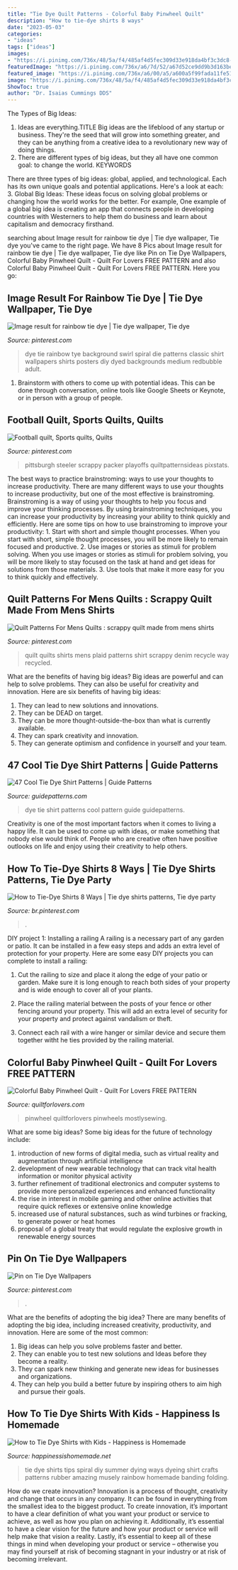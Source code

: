 ```yaml
---
title: "Tie Dye Quilt Patterns - Colorful Baby Pinwheel Quilt"
description: "How to tie-dye shirts 8 ways"
date: "2023-05-03"
categories:
- "ideas"
tags: ["ideas"]
images:
- "https://i.pinimg.com/736x/48/5a/f4/485af4d5fec309d33e918da4bf3c3dc8--steelers-quilt-sports-quilts.jpg"
featuredImage: "https://i.pinimg.com/736x/a6/7d/52/a67d52ce9dd9b3d163be4d84d8590092.jpg"
featured_image: "https://i.pinimg.com/736x/a6/00/a5/a600a5f99fada11fe51f692ec217684c.jpg"
image: "https://i.pinimg.com/736x/48/5a/f4/485af4d5fec309d33e918da4bf3c3dc8--steelers-quilt-sports-quilts.jpg"
ShowToc: true
author: "Dr. Isaias Cummings DDS"
---
```



The Types of Big Ideas:
1. Ideas are everything.TITLE
Big ideas are the lifeblood of any startup or business. They're the seed that will grow into something greater, and they can be anything from a creative idea to a revolutionary new way of doing things.
2. There are different types of big ideas, but they all have one common goal: to change the world. KEYWORDS

There are three types of big ideas: global, applied, and technological. Each has its own unique goals and potential applications. Here's a look at each: 
3. Global Big Ideas: These ideas focus on solving global problems or changing how the world works for the better. For example, One example of a global big idea is creating an app that connects people in developing countries with Westerners to help them do business and learn about capitalism and democracy firsthand. 

	

		
searching about Image result for rainbow tie dye | Tie dye wallpaper, Tie dye you've came to the right page. We have 8 Pics about Image result for rainbow tie dye | Tie dye wallpaper, Tie dye like Pin on Tie Dye Wallpapers, Colorful Baby Pinwheel Quilt - Quilt For Lovers FREE PATTERN and also Colorful Baby Pinwheel Quilt - Quilt For Lovers FREE PATTERN. Here you go:
		
    
## Image Result For Rainbow Tie Dye | Tie Dye Wallpaper, Tie Dye

<img loading=lazy src="https://i.pinimg.com/736x/a6/00/a5/a600a5f99fada11fe51f692ec217684c.jpg" onerror="this.onerror=null;this.src='https://tse3.mm.bing.net/th?id=OIP.EFuQL7SdaOYP79ukSQNfxAHaHa&amp;pid=15.1';" alt="Image result for rainbow tie dye | Tie dye wallpaper, Tie dye">

_Source: pinterest.com_

>dye tie rainbow tye background swirl spiral die patterns classic shirt wallpapers shirts posters diy dyed backgrounds medium redbubble adult. 

	

1. Brainstorm with others to come up with potential ideas. This can be done through conversation, online tools like Google Sheets or Keynote, or in person with a group of people.

    
## Football Quilt, Sports Quilts, Quilts

<img loading=lazy src="https://i.pinimg.com/736x/48/5a/f4/485af4d5fec309d33e918da4bf3c3dc8--steelers-quilt-sports-quilts.jpg" onerror="this.onerror=null;this.src='https://tse2.mm.bing.net/th?id=OIP.WJsvXGUQXr7SwaJa1DzI-AHaJ4&amp;pid=15.1';" alt="Football quilt, Sports quilts, Quilts">

_Source: pinterest.com_

>pittsburgh steeler scrappy packer playoffs quiltpatternsideas pixstats. 

	

The best ways to practice brainstroming: ways to use your thoughts to increase productivity.
There are many different ways to use your thoughts to increase productivity, but one of the most effective is brainstroming. Brainstroming is a way of using your thoughts to help you focus and improve your thinking processes. By using brainstroming techniques, you can increase your productivity by increasing your ability to think quickly and efficiently. Here are some tips on how to use brainstroming to improve your productivity: 1. Start with short and simple thought processes. When you start with short, simple thought processes, you will be more likely to remain focused and productive. 2. Use images or stories as stimuli for problem solving. When you use images or stories as stimuli for problem solving, you will be more likely to stay focused on the task at hand and get ideas for solutions from those materials. 3. Use tools that make it more easy for you to think quickly and effectively.

    
## Quilt Patterns For Mens Quilts : Scrappy Quilt Made From Mens Shirts

<img loading=lazy src="https://i.pinimg.com/originals/1e/5f/11/1e5f11fa3934b6fac5753774e00d1ac8.jpg" onerror="this.onerror=null;this.src='https://tse1.mm.bing.net/th?id=OIP.6fYEtqrunLqKNTX_KT5xeQHaLG&amp;pid=15.1';" alt="Quilt Patterns For Mens Quilts : scrappy quilt made from mens shirts">

_Source: pinterest.com_

>quilt quilts shirts mens plaid patterns shirt scrappy denim recycle way recycled. 

	

What are the benefits of having big ideas?
Big ideas are powerful and can help to solve problems. They can also be useful for creativity and innovation. Here are six benefits of having big ideas: 
1. They can lead to new solutions and innovations.
2. They can be DEAD on target.
3. They can be more thought-outside-the-box than what is currently available.
4. They can spark creativity and innovation. 
5. They can generate optimism and confidence in yourself and your team.

    
## 47 Cool Tie Dye Shirt Patterns | Guide Patterns

<img loading=lazy src="http://www.guidepatterns.com/wp-content/uploads/2015/01/Tie-Dye-Shirt-Patterns.jpg" onerror="this.onerror=null;this.src='https://tse3.mm.bing.net/th?id=OIP.GqIK5T8RhdDnIM4npFaMLAHaJ9&amp;pid=15.1';" alt="47 Cool Tie Dye Shirt Patterns | Guide Patterns">

_Source: guidepatterns.com_

>dye tie shirt patterns cool pattern guide guidepatterns. 

	

Creativity is one of the most important factors when it comes to living a happy life. It can be used to come up with ideas, or make something that nobody else would think of. People who are creative often have positive outlooks on life and enjoy using their creativity to help others.

    
## How To Tie-Dye Shirts 8 Ways | Tie Dye Shirts Patterns, Tie Dye Party

<img loading=lazy src="https://i.pinimg.com/736x/a6/7d/52/a67d52ce9dd9b3d163be4d84d8590092.jpg" onerror="this.onerror=null;this.src='https://tse3.mm.bing.net/th?id=OIP.UDKP4gXD3rogxI4_s3qjwgHaJ3&amp;pid=15.1';" alt="How to Tie-Dye Shirts 8 Ways | Tie dye shirts patterns, Tie dye party">

_Source: br.pinterest.com_

>. 

	

DIY project 1: Installing a railing
A railing is a necessary part of any garden or patio. It can be installed in a few easy steps and adds an extra level of protection for your property. Here are some easy DIY projects you can complete to install a railing: 
1. Cut the railing to size and place it along the edge of your patio or garden. Make sure it is long enough to reach both sides of your property and is wide enough to cover all of your plants. 

2. Place the railing material between the posts of your fence or other fencing around your property. This will add an extra level of security for your property and protect against vandalism or theft. 

3. Connect each rail with a wire hanger or similar device and secure them together witht he ties provided by the railing material.

    
## Colorful Baby Pinwheel Quilt - Quilt For Lovers FREE PATTERN

<img loading=lazy src="https://quiltforlovers.com/wp-content/uploads/2019/10/7bac2cbdd569a70f355847d9bc142406-scaled.jpg" onerror="this.onerror=null;this.src='https://tse2.mm.bing.net/th?id=OIP.Wy99kkP6IIekQyJPoOlQjwHaLG&amp;pid=15.1';" alt="Colorful Baby Pinwheel Quilt - Quilt For Lovers FREE PATTERN">

_Source: quiltforlovers.com_

>pinwheel quiltforlovers pinwheels mostlysewing. 

	

What are some big ideas?
Some big ideas for the future of technology include: 
1) introduction of new forms of digital media, such as virtual reality and augmentation through artificial intelligence 
2) development of new wearable technology that can track vital health information or monitor physical activity 
3) further refinement of traditional electronics and computer systems to provide more personalized experiences and enhanced functionality 
4) the rise in interest in mobile gaming and other online activities that require quick reflexes or extensive online knowledge 
5) increased use of natural substances, such as wind turbines or fracking, to generate power or heat homes 
6) proposal of a global treaty that would regulate the explosive growth in renewable energy sources

    
## Pin On Tie Dye Wallpapers

<img loading=lazy src="https://i.pinimg.com/736x/52/17/83/521783f848c7df39be5c3ec3e7a73992.jpg" onerror="this.onerror=null;this.src='https://tse4.mm.bing.net/th?id=OIP.tZ8Nc2SXB6lt4NA7vmoKiQHaJ3&amp;pid=15.1';" alt="Pin on Tie Dye Wallpapers">

_Source: pinterest.com_

>. 

	

What are the benefits of adopting the big idea?
There are many benefits of adopting the big idea, including increased creativity, productivity, and innovation. Here are some of the most common: 
1. Big ideas can help you solve problems faster and better.
2. They can enable you to test new solutions and Ideas before they become a reality. 
3. They can spark new thinking and generate new ideas for businesses and organizations. 
4. They can help you build a better future by inspiring others to aim high and pursue their goals.

    
## How To Tie Dye Shirts With Kids - Happiness Is Homemade

<img loading=lazy src="http://4.bp.blogspot.com/-qHVMM_EkMWU/UdT9UmwqNRI/AAAAAAAAQHY/YLdL5ZYF0wY/s992/Rainbow+Spiral+Tie+Dye+Shirt.jpg" onerror="this.onerror=null;this.src='https://tse3.mm.bing.net/th?id=OIP.v8_3WXPUKpk-tEFTZ3KC8wHaLe&amp;pid=15.1';" alt="How to Tie Dye Shirts with Kids - Happiness is Homemade">

_Source: happinessishomemade.net_

>tie dye shirts tips spiral diy summer dying ways dyeing shirt crafts patterns rubber amazing musely rainbow homemade banding folding. 

	

How do we create innovation?
Innovation is a process of thought, creativity and change that occurs in any company. It can be found in everything from the smallest idea to the biggest product. To create innovation, it’s important to have a clear definition of what you want your product or service to achieve, as well as how you plan on achieving it. Additionally, it’s essential to have a clear vision for the future and how your product or service will help make that vision a reality. Lastly, it’s essential to keep all of these things in mind when developing your product or service – otherwise you may find yourself at risk of becoming stagnant in your industry or at risk of becoming irrelevant.

